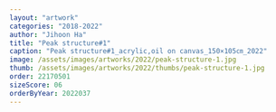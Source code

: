 ```yaml
---
layout: "artwork"
categories: "2018-2022"
author: "Jihoon Ha"
title: "Peak structure#1"
caption: "Peak structure#1_acrylic,oil on canvas_150×105㎝_2022"
image: /assets/images/artworks/2022/peak-structure-1.jpg
thumb: /assets/images/artworks/2022/thumbs/peak-structure-1.jpg
order: 22170501
sizeScore: 06
orderByYear: 2022037
---
```

